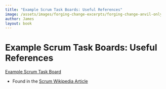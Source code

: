 ```yaml
---
title: "Example Scrum Task Boards: Useful References"
image: /assets/images/forging-change-excerpts/forging-change-anvil-only.png
author: James
layout: book
---
```


# Example Scrum Task Boards: Useful References

[Example Scrum Task Board](https://upload.wikimedia.org/wikipedia/commons/1/1b/Scrum_task_board.jpg)
+ Found in the [Scrum Wikipedia Article](https://en.wikipedia.org/wiki/Scrum_(software_development))
